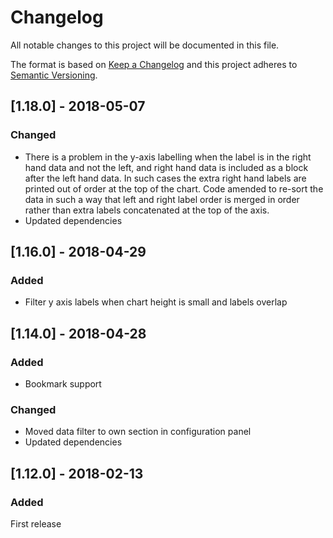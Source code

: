 # Changelog
All notable changes to this project will be documented in this file.

The format is based on [Keep a Changelog](http://keepachangelog.com/en/1.0.0/)
and this project adheres to [Semantic Versioning](http://semver.org/spec/v2.0.0.html).


## [1.18.0] - 2018-05-07
### Changed
+ There is a problem in the y-axis labelling when the label is in the right hand data and not the left, and right hand data is included as a block after the left hand data. In such cases the extra right hand labels are printed out of order at the top of the chart. Code amended to re-sort the data in such a way that left and right label order is merged in order rather than extra labels concatenated at the top of the axis.
+ Updated dependencies

## [1.16.0] - 2018-04-29
### Added
+ Filter y axis labels when chart height is small and labels overlap

## [1.14.0] - 2018-04-28
### Added
+ Bookmark support
### Changed 
+ Moved data filter to own section in configuration panel
+ Updated dependencies

## [1.12.0] - 2018-02-13
### Added
First release
